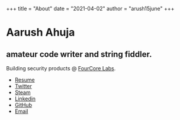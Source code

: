 +++
title = "About"
date = "2021-04-02"
author = "arush15june"
+++

# Aarush Ahuja
## amateur code writer and string fiddler.

Building security products @ [FourCore Labs](https://fourcore.vision).   

- [Resume](https://drive.google.com/file/d/1SaNi8G2Wu-E5wFSNNpVXhPvi0t2QbDBc/view?usp=sharing)
- [Twitter](https://twitter.com/arush15june)
- [Steam](https://steamcommunity.com/id/arush15june)
- [Linkedin](https://linkedin.com/in/arush15june)
- [GitHub](https://github.com/arush15june)
- [Email](mailto:ahujaarush@gmail.com)
